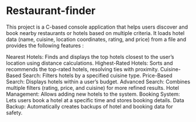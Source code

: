 # Restaurant-finder
This project is a C-based console application that helps users discover and book nearby restaurants or hotels based on multiple criteria. It loads hotel data (name, cuisine, location coordinates, rating, and price) from a file and provides the following features :

Nearest Hotels: Finds and displays the top hotels closest to the user’s location using distance calculations.
Highest-Rated Hotels: Sorts and recommends the top-rated hotels, resolving ties with proximity.
Cuisine-Based Search: Filters hotels by a specified cuisine type.
Price-Based Search: Displays hotels within a user’s budget.
Advanced Search: Combines multiple filters (rating, price, and cuisine) for more refined results.
Hotel Management: Allows adding new hotels to the system.
Booking System: Lets users book a hotel at a specific time and stores booking details.
Data Backup: Automatically creates backups of hotel and booking data for safety.
